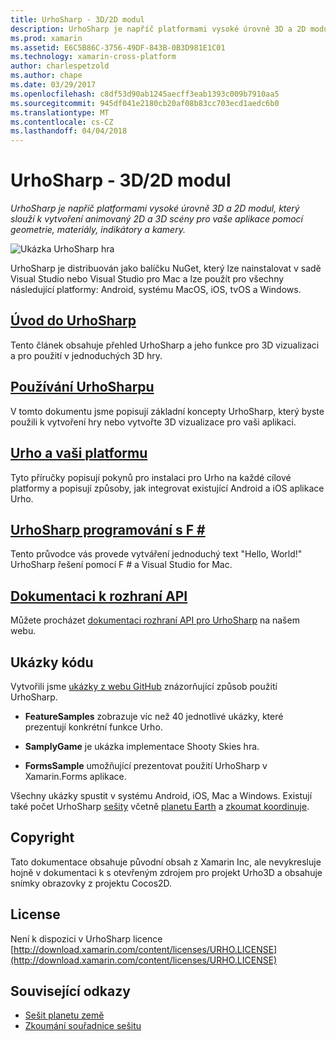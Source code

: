 ```yaml
---
title: UrhoSharp - 3D/2D modul
description: UrhoSharp je napříč platformami vysoké úrovně 3D a 2D modul, který slouží k vytvoření animovaný 2D a 3D scény pro vaše aplikace pomocí geometrie, materiály, indikátory a kamery.
ms.prod: xamarin
ms.assetid: E6C5B86C-3756-49DF-843B-0B3D981E1C01
ms.technology: xamarin-cross-platform
author: charlespetzold
ms.author: chape
ms.date: 03/29/2017
ms.openlocfilehash: c8df53d90ab1245aecff3eab1393c009b7910aa5
ms.sourcegitcommit: 945df041e2180cb20af08b83cc703ecd1aedc6b0
ms.translationtype: MT
ms.contentlocale: cs-CZ
ms.lasthandoff: 04/04/2018
---
```

# <a name="urhosharp---3d2d-engine"></a>UrhoSharp - 3D/2D modul

_UrhoSharp je napříč platformami vysoké úrovně 3D a 2D modul, který slouží k vytvoření animovaný 2D a 3D scény pro vaše aplikace pomocí geometrie, materiály, indikátory a kamery._

![](images/video.gif "Ukázka UrhoSharp hra")

UrhoSharp je distribuován jako balíčku NuGet, který lze nainstalovat v sadě Visual Studio nebo Visual Studio pro Mac a lze použít pro všechny následující platformy: Android, systému MacOS, iOS, tvOS a Windows.

##  <a name="an-introduction-to-urhosharpgraphics-gamesurhosharpintroductionmd"></a>[Úvod do UrhoSharp](~/graphics-games/urhosharp/introduction.md)

Tento článek obsahuje přehled UrhoSharp a jeho funkce pro 3D vizualizaci a pro použití v jednoduchých 3D hry.

##  <a name="using-urhosharpgraphics-gamesurhosharpusingmd"></a>[Používání UrhoSharpu](~/graphics-games/urhosharp/using.md)

V tomto dokumentu jsme popisují základní koncepty UrhoSharp, který byste použili k vytvoření hry nebo vytvořte 3D vizualizace pro vaši aplikaci.

## <a name="urho-and-your-platformgraphics-gamesurhosharpplatformindexmd"></a>[Urho a vaši platformu](~/graphics-games/urhosharp/platform/index.md)

Tyto příručky popisují pokynů pro instalaci pro Urho na každé cílové platformy a popisují způsoby, jak integrovat existující Android a iOS aplikace Urho.

## <a name="programming-urhosharp-with-fgraphics-gamesurhosharpfsharpmd"></a>[UrhoSharp programování s F #](~/graphics-games/urhosharp/fsharp.md)

Tento průvodce vás provede vytváření jednoduchý text "Hello, World!" UrhoSharp řešení pomocí F # a Visual Studio for Mac.

## <a name="api-documentationhttpsdeveloperxamarincomapirooturho"></a>[Dokumentaci k rozhraní API](https://developer.xamarin.com/api/root/Urho/)

Můžete procházet [dokumentaci rozhraní API pro UrhoSharp](https://developer.xamarin.com/api/root/Urho/) na našem webu.

## <a name="samples"></a>Ukázky kódu

Vytvořili jsme [ukázky z webu GitHub](http://github.com/xamarin/urho-samples) znázorňující způsob použití UrhoSharp.

- **FeatureSamples** zobrazuje víc než 40 jednotlivé ukázky, které prezentují konkrétní funkce Urho.

- **SamplyGame** je ukázka implementace Shooty Skies hra.

- **FormsSample** umožňující prezentovat použití UrhoSharp v Xamarin.Forms aplikace.

Všechny ukázky spustit v systému Android, iOS, Mac a Windows.
Existují také počet UrhoSharp [sešity](https://developer.xamarin.com/workbooks/) včetně [planetu Earth](https://developer.xamarin.com/workbooks/graphics/urhosharp/planetearth/planetearth.workbook) a [zkoumat koordinuje](https://developer.xamarin.com/workbooks/graphics/urhosharp/coordinates/ExploringUrhoCoordinates.workbook).


## <a name="copyright"></a>Copyright

Tato dokumentace obsahuje původní obsah z Xamarin Inc, ale nevykresluje hojně v dokumentaci k s otevřeným zdrojem pro projekt Urho3D a obsahuje snímky obrazovky z projektu Cocos2D.

## <a name="license"></a>License

Není k dispozici v UrhoSharp licence [http://download.xamarin.com/content/licenses/URHO.LICENSE](http://download.xamarin.com/content/licenses/URHO.LICENSE)



## <a name="related-links"></a>Související odkazy

- [Sešit planetu země](https://developer.xamarin.com/workbooks/graphics/urhosharp/planetearth/planetearth.workbook)
- [Zkoumání souřadnice sešitu](https://developer.xamarin.com/workbooks/graphics/urhosharp/coordinates/ExploringUrhoCoordinates.workbook)
